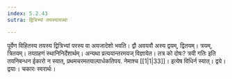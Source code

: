 ```yaml
---
index: 5.2.43
sutra: द्वित्रिभ्यां तयस्यायज्वा

---
```

पूर्वेण विहितस्य तयस्य द्वित्रिभ्यां परस्य वा अयजादेशो भवति। द्वौ अवयवौ अस्य द्वयम्, द्वितयम्। त्रयम्, त्रितयम्। तयग्रहणं स्थानिनिर्देशार्थम्। अन्यथा प्रत्ययान्तरमयज् विज्ञायेत। तत्र को दोषः? त्रयी गतिः इति तयनिबन्धन ईकारो न स्यात्, प्रथमचरमतयाल्पार्धकतिपय. नेमाश्च [[1|1|33]]। इत्येष विधिर्न स्यात्। द्वये। द्वयाः। चकारः स्वरार्थः।